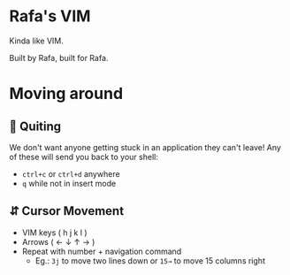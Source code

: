# Rafa's VIM

Kinda like VIM.

Built by Rafa, built for Rafa.

# Moving around

## 👋 Quiting

We don't want anyone getting stuck in an application they can't leave!
Any of these will send you back to your shell:

- `ctrl+c` or `ctrl+d` anywhere
- `q` while not in insert mode

## ⇵ Cursor Movement

- VIM keys ( h j k l )
- Arrows ( ← ↓ ↑ → )
- Repeat with number + navigation command
  - Eg.: `3j` to move two lines down or `15→` to move 15 columns right
